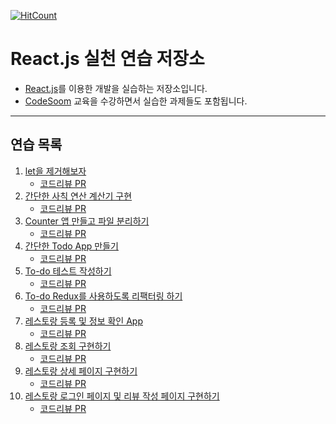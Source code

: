 [![HitCount](http://hits.dwyl.com/sogoagain/react-exercises.svg)](http://hits.dwyl.com/sogoagain/react-exercises)

# React.js 실천 연습 저장소

- [React.js](https://reactjs.org/)를 이용한 개발을 실습하는 저장소입니다.
- [CodeSoom](https://github.com/CodeSoom) 교육을 수강하면서 실습한 과제들도 포함됩니다.

---

## 연습 목록

1. [let을 제거해보자](https://github.com/sogoagain/react-exercises/tree/master/01_remove-let)
    - [코드리뷰 PR](https://github.com/CodeSoom/week1-assignment-1/pull/16)
2. [간단한 사칙 연산 계산기 구현](https://github.com/sogoagain/react-exercises/tree/master/02_simple-calculator)
    - [코드리뷰 PR](https://github.com/CodeSoom/week1-assignment-2/pull/22)
3. [Counter 앱 만들고 파일 분리하기](https://github.com/sogoagain/react-exercises/tree/master/03_counter)
    - [코드리뷰 PR](https://github.com/CodeSoom/week2-assignment-1/pull/13)
4. [간단한 Todo App 만들기](https://github.com/sogoagain/react-exercises/tree/master/04_simple-todo)
    - [코드리뷰 PR](https://github.com/CodeSoom/week2-assignment-2/pull/14)
5. [To-do 테스트 작성하기](https://github.com/sogoagain/react-exercises/tree/master/05_simple-todo-with-test)
    - [코드리뷰 PR](https://github.com/CodeSoom/week3-assignment-1/pull/4)
6. [To-do Redux를 사용하도록 리팩터링 하기](https://github.com/sogoagain/react-exercises/tree/master/06_simple-todo-with-redux)
    - [코드리뷰 PR](https://github.com/CodeSoom/week4-assignment-1/pull/6)
7. [레스토랑 등록 및 정보 확인 App](https://github.com/sogoagain/react-exercises/tree/master/07_restaurant-registration)
    - [코드리뷰 PR](https://github.com/CodeSoom/week4-assignment-2/pull/6)
8. [레스토랑 조회 구현하기](https://github.com/sogoagain/react-exercises/tree/master/08_restaurant-search)
    - [코드리뷰 PR](https://github.com/CodeSoom/week5-assignment-1/pull/10)
9. [레스토랑 상세 페이지 구현하기](https://github.com/sogoagain/react-exercises/tree/master/09_restaurant-detail)
    - [코드리뷰 PR](https://github.com/CodeSoom/week6-assignment-1/pull/10)
10. [레스토랑 로그인 페이지 및 리뷰 작성 페이지 구현하기](https://github.com/sogoagain/react-exercises/tree/master/10_restaurant-login-review)
    - [코드리뷰 PR](https://github.com/CodeSoom/week7-assignment-1/pull/13)
